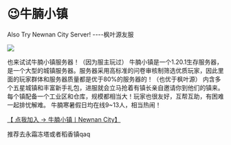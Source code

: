 # 😉牛腩小镇

Also Try Newnan City Server! ----枫叶源友服

![](https://img.picui.cn/free/2025/03/09/67cd6b6842a6d.png)

也来试试牛腩小镇服务器！（因为服主玩过） 牛腩小镇是一个1.20.1生存服务器，是一个大型的城镇服务器。服务器采用高标准的问卷审核制筛选优质玩家，因此里面的玩家群体和服务器质量都是优于80%的服务器的！（也优于枫叶源） 内含多个五星城镇和丰富新手礼包，进服就会立马抢着有镇长亲自邀请你到他们的镇来。每个镇配备一个工业区和仓库，规模都相当大！玩家也很友好，互帮互助，有困难一起排忧解难。 牛腩寒暑假日均在线9~13人，相当热闹！

[【 点我加入 -> 牛腩小镇丨Newnan City】](https://www.newnan.city/)

推荐去永霜冻塔或者稻香镇qaq